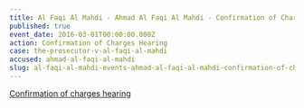 ```yaml
---
title: Al Faqi Al Mahdi - Ahmad Al Faqi Al Mahdi - Confirmation of Charges Hearing
published: true
event_date: 2016-03-01T00:00:00.000Z
action: Confirmation of Charges Hearing
case: the-prosecutor-v-al-faqi-al-mahdi
accused: ahmad-al-faqi-al-mahdi
slug: al-faqi-al-mahdi-events-ahmad-al-faqi-al-mahdi-confirmation-of-charges-hearing
---
```



[Confirmation of charges hearing](https://www.icc-cpi.int/Pages/record.aspx?docNo=ICC-01/12-01/15-84-Red)
<br>&nbsp;